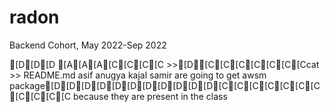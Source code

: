 # radon
Backend Cohort, May 2022-Sep 2022


[D[D[D [A[A[A[C[C[C[C  >>[D[C[C[C[C[C[C[Ccat >> README.md
asif anugya kajal samir are going to get awsm package[D[D[D[D[D[D[D[D[D[D[D[C[C[C[C[C[C[C[C[C[C[C because they are present in the class
